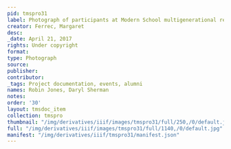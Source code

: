 ```yaml
---
pid: tmspro31
label: Photograph of participants at Modern School multigenerational reunion
creator: Ferrec, Margaret
desc:
_date: April 21, 2017
rights: Under copyright
format:
type: Photograph
source:
publisher:
contributor:
_tags: Project documentation, events, alumni
names: Robin Jones, Daryl Sherman
notes:
order: '30'
layout: tmsdoc_item
collection: tmspro
thumbnail: "/img/derivatives/iiif/images/tmspro31/full/250,/0/default.jpg"
full: "/img/derivatives/iiif/images/tmspro31/full/1140,/0/default.jpg"
manifest: "/img/derivatives/iiif/tmspro31/manifest.json"
---
```

